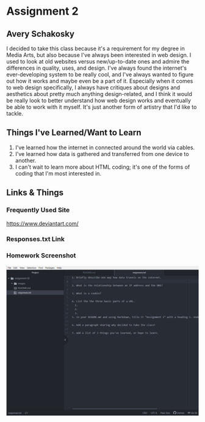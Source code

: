 # Assignment 2
## Avery Schakosky

I decided to take this class because it's a requirement for my degree in Media Arts, but also because I've always been interested in web design. I used to look at old websites versus new/up-to-date ones and admire the differences in quality, uses, and design. I've always found the internet's ever-developing system to be really cool, and I've always wanted to figure out how it works and maybe even be a part of it. Especially when it comes to web design specifically, I always have critiques about designs and aesthetics about pretty much anything design-related, and I think it would be really look to better understand how web design works and eventually be able to work with it myself. It's just another form of artistry that I'd like to tackle.

## Things I've Learned/Want to Learn
1. I've learned how the internet in connected around the world via cables.
2. I've learned how data is gathered and transferred from one device to another.
3. I can't wait to learn more about HTML coding; it's one of the forms of coding that I'm most interested in.

## Links & Things
### Frequently Used Site
https://www.deviantart.com/
### Responses.txt Link

### Homework Screenshot
![Homework Screenshot](./images/hwscreenshot-02.png)
